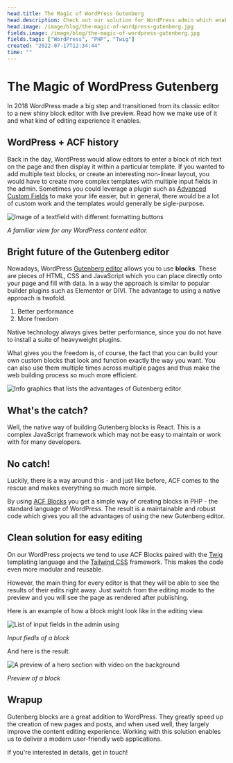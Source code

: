```yaml
---
head.title: The Magic of WordPress Gutenberg
head.description: Check out our solution for WordPress admin which enables us to create amazing configurable websites.
head.image: /image/blog/the-magic-of-wordpress-gutenberg.jpg
fields.image: /image/blog/the-magic-of-wordpress-gutenberg.jpg
fields.tags: ["WordPress", "PHP", "Twig"]
created: "2022-07-17T12:34:44"
time: ""
---
```


# The Magic of WordPress Gutenberg

In 2018 WordPress made a big step and transitioned from its classic editor to a new shiny block editor with live preview. Read how we make use of it and what kind of editing experience it enables.

## WordPress + ACF history

Back in the day, WordPress would allow editors to enter a block of rich text on the page and then display it within a particular template. If you wanted to add multiple text blocks, or create an interesting non-linear layout, you would have to create more complex templates with multiple input fields in the admin. Sometimes you could leverage a plugin such as [Advanced Custom Fields](https://www.advancedcustomfields.com/) to make your life easier, but in general, there would be a lot of custom work and the templates would generally be sigle-purpose.

![Image of a textfield with different formatting buttons](/image/blog/gutenberg_classic_editor.jpg)

_A familiar view for any WordPress content editor._

## Bright future of the Gutenberg editor

Nowadays, WordPress [Gutenberg editor](https://wordpress.org/gutenberg/) allows you to use **blocks**. These are pieces of HTML, CSS and JavaScript which you can place directly onto your page and fill with data. In a way the approach is similar to popular builder plugins such as Elementor or DIVI. The advantage to using a native approach is twofold.

1. Better performance
2. More freedom

Native technology always gives better performance, since you do not have to install a suite of heavyweight plugins.

What gives you the freedom is, of course, the fact that you can build your own custom blocks that look and function exactly the way you want. You can also use them multiple times across multiple pages and thus make the web building process so much more efficient.

![Info graphics that lists the advantages of Gutenberg editor](/image/blog/gutenberg_info.jpg)

## What's the catch?

Well, the native way of building Gutenberg blocks is React. This is a complex JavaScript framework which may not be easy to maintain or work with for many developers.

## No catch!

Luckily, there is a way around this - and just like before, ACF comes to the rescue and makes everything so much more simple.

By using [ACF Blocks](https://www.advancedcustomfields.com/resources/blocks/) you get a simple way of creating blocks in PHP - the standard language of WordPress. The result is a maintainable and robust code which gives you all the advantages of using the new Gutenberg editor.

## Clean solution for easy editing

On our WordPress projects we tend to use ACF Blocks paired with the [Twig](https://twig.symfony.com/) templating language and the [Tailwind CSS](https://tailwindcss.com/) framework. This makes the code even more modular and reusable.

However, the main thing for every editor is that they will be able to see the results of their edits right away. Just switch from the editing mode to the preview and you will see the page as rendered after publishing.

Here is an example of how a block might look like in the editing view.

![List of input fields in the admin using](/image/blog/gutenberg_admin.jpg)

_Input fiedls of a block_

And here is the result.

![A preview of a hero section with video on the background](/image/blog/gutenberg_result.jpg)

_Preview of a block_

## Wrapup

Gutenberg blocks are a great addition to WordPress. They greatly speed up the creation of new pages and posts, and when used well, they largely improve the content editing experience. Working with this solution enables us to deliver a modern user-friendly web applications.

If you're interested in details, get in touch!
